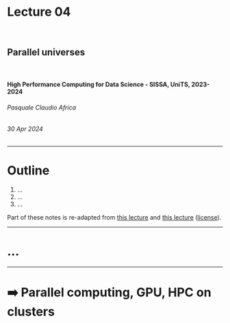 <!--
title: Lecture 04
paginate: true

_class: titlepage
-->

# Lecture 04
<br>

## Parallel universes
<br>

#### High Performance Computing for Data Science - SISSA, UniTS, 2023-2024

###### Pasquale Claudio Africa

###### 30 Apr 2024

---

# Outline

1. ...
2. ...
3. ...

Part of these notes is re-adapted from [this lecture](https://enccs.github.io/hpda-python/) and [this lecture](https://aaltoscicomp.github.io/python-for-scicomp/) ([license](LICENSE_CC-BY-4.0.md)).

---

<!--
_class: titlepage
-->

# ...

---

<!--
_class: titlepage
-->

# :arrow_right: Parallel computing, GPU, HPC on clusters

